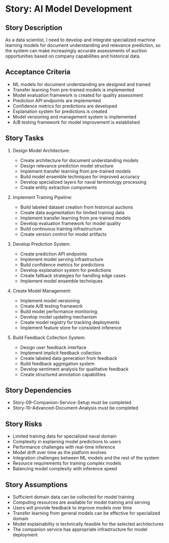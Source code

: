 # Story: AI Model Development

## Story Description

As a data scientist, I need to develop and integrate specialized machine learning models for document understanding and relevance prediction, so the system can make increasingly accurate assessments of auction opportunities based on company capabilities and historical data.

## Acceptance Criteria

- ML models for document understanding are designed and trained
- Transfer learning from pre-trained models is implemented
- Model evaluation framework is created for quality assessment
- Prediction API endpoints are implemented
- Confidence metrics for predictions are developed
- Explanation system for predictions is created
- Model versioning and management system is implemented
- A/B testing framework for model improvement is established

## Story Tasks

1. Design Model Architecture:
   - Create architecture for document understanding models
   - Design relevance prediction model structure
   - Implement transfer learning from pre-trained models
   - Build model ensemble techniques for improved accuracy
   - Develop specialized layers for naval terminology processing
   - Create entity extraction components

2. Implement Training Pipeline:
   - Build labeled dataset creation from historical auctions
   - Create data augmentation for limited training data
   - Implement transfer learning from pre-trained models
   - Develop evaluation framework for model quality
   - Build continuous training infrastructure
   - Create version control for model artifacts

3. Develop Prediction System:
   - Create prediction API endpoints
   - Implement model serving infrastructure
   - Build confidence metrics for predictions
   - Develop explanation system for predictions
   - Create fallback strategies for handling edge cases
   - Implement model ensemble techniques

4. Create Model Management:
   - Implement model versioning
   - Create A/B testing framework
   - Build model performance monitoring
   - Develop model updating mechanism
   - Create model registry for tracking deployments
   - Implement feature store for consistent inference

5. Build Feedback Collection System:
   - Design user feedback interface
   - Implement implicit feedback collection
   - Create labeled data generation from feedback
   - Build feedback aggregation system
   - Develop sentiment analysis for qualitative feedback
   - Create structured annotation capabilities

## Story Dependencies

- Story-09-Companion-Service-Setup must be completed
- Story-10-Advanced-Document-Analysis must be completed

## Story Risks

- Limited training data for specialized naval domain
- Complexity in explaining model predictions to users
- Performance challenges with real-time inference
- Model drift over time as the platform evolves
- Integration challenges between ML models and the rest of the system
- Resource requirements for training complex models
- Balancing model complexity with inference speed

## Story Assumptions

- Sufficient domain data can be collected for model training
- Computing resources are available for model training and serving
- Users will provide feedback to improve models over time
- Transfer learning from general models can be effective for specialized domain
- Model explainability is technically feasible for the selected architectures
- The companion service has appropriate infrastructure for model deployment 